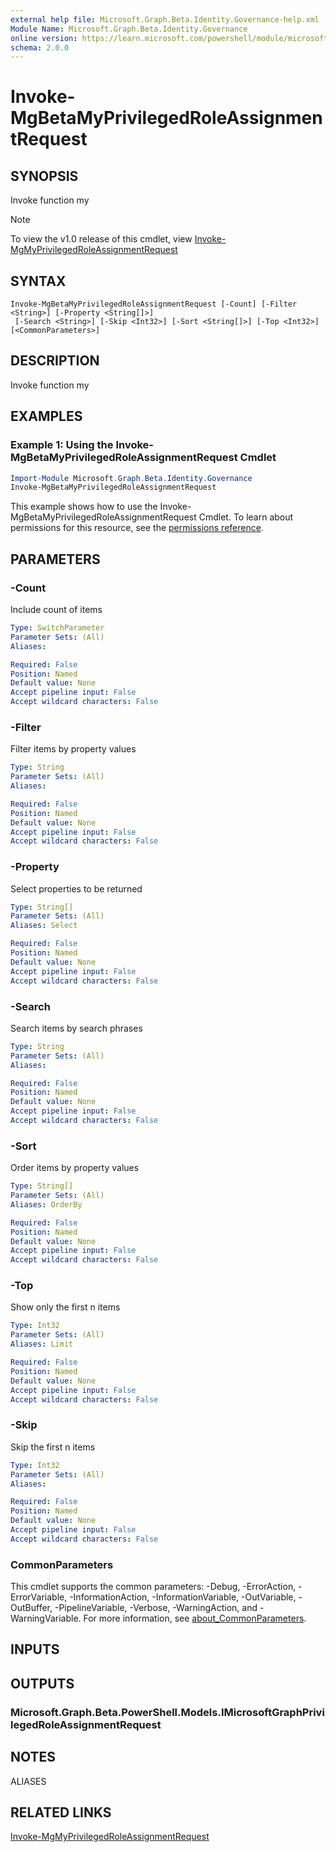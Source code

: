 ```yaml
---
external help file: Microsoft.Graph.Beta.Identity.Governance-help.xml
Module Name: Microsoft.Graph.Beta.Identity.Governance
online version: https://learn.microsoft.com/powershell/module/microsoft.graph.beta.identity.governance/invoke-mgbetamyprivilegedroleassignmentrequest
schema: 2.0.0
---
```


# Invoke-MgBetaMyPrivilegedRoleAssignmentRequest

## SYNOPSIS
Invoke function my

> [!NOTE]
> To view the v1.0 release of this cmdlet, view [Invoke-MgMyPrivilegedRoleAssignmentRequest](/powershell/module/Microsoft.Graph.Identity.Governance/Invoke-MgMyPrivilegedRoleAssignmentRequest?view=graph-powershell-v1.0)

## SYNTAX

```
Invoke-MgBetaMyPrivilegedRoleAssignmentRequest [-Count] [-Filter <String>] [-Property <String[]>]
 [-Search <String>] [-Skip <Int32>] [-Sort <String[]>] [-Top <Int32>] [<CommonParameters>]
```

## DESCRIPTION
Invoke function my

## EXAMPLES

### Example 1: Using the Invoke-MgBetaMyPrivilegedRoleAssignmentRequest Cmdlet
```powershell
Import-Module Microsoft.Graph.Beta.Identity.Governance
Invoke-MgBetaMyPrivilegedRoleAssignmentRequest
```

This example shows how to use the Invoke-MgBetaMyPrivilegedRoleAssignmentRequest Cmdlet.
To learn about permissions for this resource, see the [permissions reference](/graph/permissions-reference).

## PARAMETERS

### -Count
Include count of items

```yaml
Type: SwitchParameter
Parameter Sets: (All)
Aliases:

Required: False
Position: Named
Default value: None
Accept pipeline input: False
Accept wildcard characters: False
```

### -Filter
Filter items by property values

```yaml
Type: String
Parameter Sets: (All)
Aliases:

Required: False
Position: Named
Default value: None
Accept pipeline input: False
Accept wildcard characters: False
```

### -Property
Select properties to be returned

```yaml
Type: String[]
Parameter Sets: (All)
Aliases: Select

Required: False
Position: Named
Default value: None
Accept pipeline input: False
Accept wildcard characters: False
```

### -Search
Search items by search phrases

```yaml
Type: String
Parameter Sets: (All)
Aliases:

Required: False
Position: Named
Default value: None
Accept pipeline input: False
Accept wildcard characters: False
```

### -Sort
Order items by property values

```yaml
Type: String[]
Parameter Sets: (All)
Aliases: OrderBy

Required: False
Position: Named
Default value: None
Accept pipeline input: False
Accept wildcard characters: False
```

### -Top
Show only the first n items

```yaml
Type: Int32
Parameter Sets: (All)
Aliases: Limit

Required: False
Position: Named
Default value: None
Accept pipeline input: False
Accept wildcard characters: False
```

### -Skip
Skip the first n items

```yaml
Type: Int32
Parameter Sets: (All)
Aliases:

Required: False
Position: Named
Default value: None
Accept pipeline input: False
Accept wildcard characters: False
```

### CommonParameters
This cmdlet supports the common parameters: -Debug, -ErrorAction, -ErrorVariable, -InformationAction, -InformationVariable, -OutVariable, -OutBuffer, -PipelineVariable, -Verbose, -WarningAction, and -WarningVariable. For more information, see [about_CommonParameters](http://go.microsoft.com/fwlink/?LinkID=113216).

## INPUTS

## OUTPUTS

### Microsoft.Graph.Beta.PowerShell.Models.IMicrosoftGraphPrivilegedRoleAssignmentRequest
## NOTES

ALIASES

## RELATED LINKS
[Invoke-MgMyPrivilegedRoleAssignmentRequest](/powershell/module/Microsoft.Graph.Identity.Governance/Invoke-MgMyPrivilegedRoleAssignmentRequest?view=graph-powershell-v1.0)
